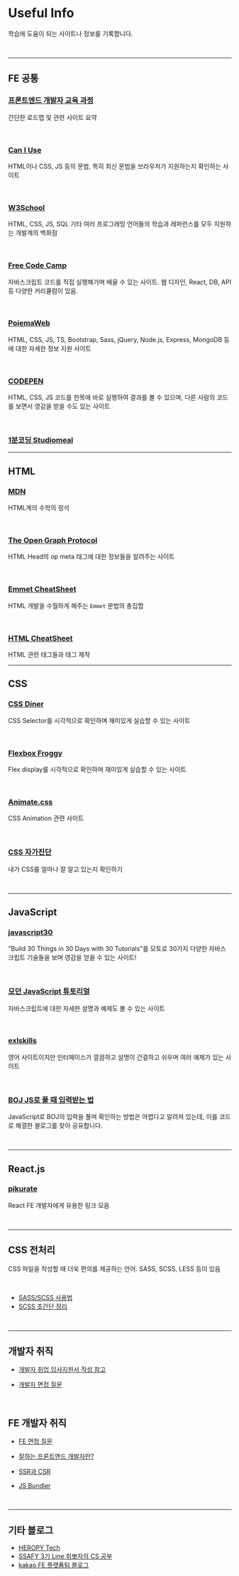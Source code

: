 # Useful Info

학습에 도움이 되는 사이트나 정보를 기록합니다.

<br>

---

## FE 공통

### [프론트엔드 개발자 교육 과정](https://velog.io/@gwak2837/%ED%94%84%EB%A1%A0%ED%8A%B8%EC%97%94%EB%93%9C-%EA%B0%9C%EB%B0%9C%EC%9E%90-%EA%B5%90%EC%9C%A1%EA%B3%BC%EC%A0%95)

간단한 로드맵 및 관련 사이트 요약

<br>

### [Can I Use](https://caniuse.com/)

HTML이나 CSS, JS 등의 문법, 특히 최신 문법을 브라우저가 지원하는지 확인하는 사이트

<br>

### [W3School](https://www.w3schools.com/)

HTML, CSS, JS, SQL 기타 여러 프로그래밍 언어들의 학습과 레퍼런스를 모두 지원하는 개발계의 백화점

<br>

### [Free Code Camp](https://www.freecodecamp.org/learn/)

자바스크립트 코드를 직접 실행해가며 배울 수 있는 사이트. 웹 디자인, React, DB, API 등 다양한 커리큘럼이 있음.

<br>

### [PoiemaWeb](https://poiemaweb.com/)

HTML, CSS, JS, TS, Bootstrap, Sass, jQuery, Node.js, Express, MongoDB 등에 대한 자세한 정보 지원 사이트

<br>

### [CODEPEN](https://codepen.io/?cursor=ZD0xJm89MCZwPTEmdj02NzI1Nw==)

HTML, CSS, JS 코드를 한목에 바로 실행하여 결과를 볼 수 있으며, 다른 사람의 코드를 보면서 영감을 받을 수도 있는 사이트

<br>

### [1분코딩 Studiomeal](https://studiomeal.com/archives/category/tutorial)

---

## HTML

### [MDN](https://developer.mozilla.org/ko/docs/Web/HTML)

HTML계의 수학의 정석

<br>

### [The Open Graph Protocol](https://ogp.me/)

HTML Head의 op meta 태그에 대한 정보들을 알려주는 사이트

<br>

### [Emmet CheatSheet](https://docs.emmet.io/cheat-sheet/)

HTML 개발을 수월하게 해주는 `Emmet` 문법의 총집합

<br>

### [HTML CheatSheet](https://htmlcheatsheet.com/)

HTML 관련 태그들과 태그 제작

---

## CSS

### [CSS Diner](https://flukeout.github.io/)

CSS Selector를 시각적으로 확인하며 재미있게 실습할 수 있는 사이트

<br>

### [Flexbox Froggy](https://flexboxfroggy.com/#ko)

Flex display를 시각적으로 확인하며 재미있게 실습할 수 있는 사이트

<br>

### [Animate.css](https://animate.style/)

CSS Animation 관련 사이트

<br>

### [CSS 자가진단](https://velog.io/@teo/css-self-checklist)

내가 CSS를 얼마나 잘 알고 있는지 확인하기

<br>

---

## JavaScript

### [javascript30](https://javascript30.com/)

"Build 30 Things in 30 Days with 30 Tutorials"를 모토로 30가지 다양한 자바스크립트 기술들을 보며 영감을 얻을 수 있는 사이트!

<br>

### [모던 JavaScript 튜토리얼](https://ko.javascript.info/)

자바스크립트에 대한 자세한 설명과 예제도 볼 수 있는 사이트

<br>

### [exlskills](https://exlskills.com/learn-en/courses/javascript-fundamentals-basics_javascript/conditional-statements-zgrXFcSqdfIF/the-if-statements-YcHrGQKxvTOI/if-else-statement-LdCCphLKupcQ)

영어 사이트이지만 인터페이스가 깔끔하고 설명이 간결하고 쉬우며 여러 예제가 있는 사이트

<br>

### [BOJ JS로 풀 때 입력받는 법](https://degurii.tistory.com/108)

JavaScript로 BOJ의 입력을 풀며 확인하는 방법은 어렵다고 알려져 있는데, 이를 코드로 해결한 블로그를 찾아 공유합니다.

<br>

---

## React.js

### [pikurate](https://www.pikurate.com/pik/react-%ED%94%84%EB%A1%A0%ED%8A%B8-%EA%B0%9C%EB%B0%9C%EC%9E%90-%EC%9C%A0%EC%9A%A9%ED%95%9C-%EB%A7%81%ED%81%AC%EB%93%A4?category=%ED%85%8C%EC%8A%A4%ED%8A%B8)

React FE 개발자에게 유용한 링크 모음

<br>

---

## CSS 전처리

CSS 파일을 작성할 때 더욱 편의를 제공하는 언어. SASS, SCSS, LESS 등이 있음

<br>

- [SASS/SCSS 사용법](https://pinokio0702.tistory.com/311?category=471985)
- [SCSS 초간단 정리](https://pinokio0702.tistory.com/312?category=471985)

<br>

---

## 개발자 취직

- [개발자 취업 입사지원서 작성 참고](https://post.sayunbooks.com/entry/%EA%B0%9C%EB%B0%9C%EC%9E%90-%EC%B7%A8%EC%97%85-%EC%9E%85%EC%82%AC%EC%A7%80%EC%9B%90%EC%84%9C%EC%9E%90%EC%86%8C%EC%84%9C-%EC%9E%91%EC%84%B1%EC%8B%9C-%EC%B0%B8%EA%B3%A0%ED%95%98%EB%A9%B4-%EC%A2%8B%EC%9D%80-%EA%B8%B0%EC%88%A0%EB%B8%94%EB%A1%9C%EA%B7%B8-%EB%AA%A8%EC%9D%8C)

- [개발자 면접 질문](https://m.blog.naver.com/jhc9639/220967034588)

<br>

## FE 개발자 취직

- [FE 면접 질문](https://velog.io/@dlrbwls0302/%EC%BD%94%EB%94%A9-%ED%85%8C%EC%8A%A4%ED%8A%B8%EA%B8%B0%EC%88%A0-%EB%A9%B4%EC%A0%91-%EC%A4%80%EB%B9%84%ED%94%84%EB%A1%A0%ED%8A%B8%EC%97%94%EB%93%9C-%EB%A9%B4%EC%A0%91-%EC%A7%88%EB%AC%B8-%EB%AA%A8%EC%9D%8C%EA%B3%BC-%EB%8B%B5%EC%95%88)

- [잘하는 프론트엔드 개발자란?](https://velog.io/@teo/frontend)

- [SSR과 CSR](https://ivorycode.tistory.com/entry/SSRSever-Side-Rendering%EA%B3%BC-CSRClient-Side-Rendering)

- [JS Bundler](https://blog.leehov.in/24)

<br>

---

## 기타 블로그

- [HEROPY Tech](https://heropy.blog/)
- [SSAFY 3기 Line 취뽀자의 CS 공부](https://yongjoonseo.dev/thoughts/retrospection/Retro0001/)
- [kakao FE 플랫폼팀 블로그](https://tech.kakao.com/2020/05/26/recruit-frontend-engineer/)
